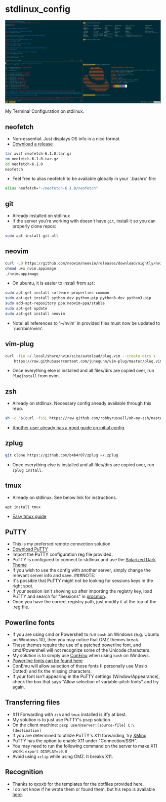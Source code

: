 # stdlinux_config

![setup example image](https://github.com/n-tropy247/stdlinux_config/blob/assets/images/stdlinux_setup.PNG)

My Terminal Configuration on stdlinux.

## neofetch
* Non-essential. Just displays OS info in a nice format.
* [Download a release](https://github.com/dylanaraps/neofetch/releases/latest)
```bash
tar xvzf neofetch-6.1.0.tar.gz
rm neofetch-6.1.0.tar.gz
cd neofetch-6.1.0
neofetch
```
* Feel free to alias neofetch to be available globally in your `.bashrc' file:
```bash
alias neofetch="~/neofetch-6.1.0/neofetch"
```

## git
* Already installed on stdlinux
* If the server you're working with doesn't have `git`, install it so you can properly clone repos:
```bash
sudo apt install git-all
```

## neovim
```bash
curl -LO https://github.com/neovim/neovim/releases/download/nightly/nvim.appimage
chmod u+x nvim.appimage
./nvim.appimage
```
* On ubuntu, it is easier to install from `apt`:
```bash
sudo apt-get install software-properties-common
sudo apt-get install python-dev python-pip python3-dev python3-pip
sudo add-apt-repository ppa:neovim-ppa/stable
sudo apt-get update
sudo apt-get install neovim
```
* Note: all references to '~/nvim' in provided files must now be updated to `/usr/bin/nvim'.

## vim-plug
```bash
curl -fLo ~/.local/share/nvim/site/autoload/plug.vim --create-dirs \
    https://raw.githubusercontent.com/junegunn/vim-plug/master/plug.vim
```
* Once everything else is installed and all files/dirs are copied over, run `PlugInstall` from nvim.

## zsh
* Already on stdlinux. Necessary config already available through this repo.
```bash
sh -c "$(curl -fsSL https://raw.github.com/robbyrussell/oh-my-zsh/master/tools/install.sh)"
```
* [Another user already has a good guide on initial config](https://github.com/qxxxb/stdlinux-dotfiles/blob/master/GUIDE.md).

## zplug
```bash
git clone https://github.com/b4b4r07/zplug ~/.zplug
```
* Once everything else is installed and all files/dirs are copied over, run `zplug install`.

## tmux
* Already on stdlinux. See below link for instructions.
```bash
apt install tmux
```
* [Easy tmux guide](https://www.hamvocke.com/blog/a-quick-and-easy-guide-to-tmux/)

## PuTTY
* This is my preferred remote connection solution.
* [Download PuTTY](https://www.chiark.greenend.org.uk/~sgtatham/putty/latest.html)
* Import the PuTTY configuration reg file provided.
* PuTTY is configured to connect to stdlinux and use the [Solarized Dark Theme](https://github.com/altercation/solarized/tree/master/putty-colors-solarized)
* If you wish to use the config with another server, simply change the relevant server info and save.
###NOTE:
* It's possible that PuTTY might not be looking for sessions keys in the right spot.
* If your session isn't showing up after importing the registry key, load PuTTY and search for "Sessions" in [procmon](https://docs.microsoft.com/en-us/sysinternals/downloads/procmon).
* Once you have the correct registry path, just modify it at the top of the .reg file.

## Powerline fonts
* If you are using cmd or Powershell to run `bash` on Windows (e.g. Ubuntu on Windows 10), then you may notice that OMZ themes break.
* These themes require the use of a patched powerline font, and cmd/Powershell will not recognize some of the Unicode characters.
* My solution is to simply use [ConEmu](https://conemu.github.io/en/Downloads.html) when using `bash` on Windows.
* [Powerline fonts can be found here](https://github.com/powerline/fonts)
* ConEmu will allow selection of those fonts (I personally use Meslo Dotted) and fix the missing characters.
* If your font isn't appearing in the PuTTY settings (Window/Appearance), check the box that says "Allow selection of variable-pitch fonts" and try again.

## Transferring files
* X11 Forwarding with `zsh` and `tmux` installed is iffy at best.
* My solution is to just use PuTTY's pscp solution.
* On the client machine: `pscp user@server:[source-file] C:\[destination]`
* If you are determined to utilize PuTTY's X11 forwarding, try [XMing](https://sourceforge.net/projects/xming/)
* PuTTY has the option to enable X11 under "Connection/SSH".
* You may need to run the following command on the server to make X11 work: `export DISPLAY=:0.0`
* Avoid using `xclip` while using OMZ. It breaks X11.

## Recognition
* Thanks to qxxxb for the templates for the dotfiles provided here.
* I do not know if he wrote them or found them, but his repo is available [here](https://github.com/qxxxb/stdlinux-dotfiles).
